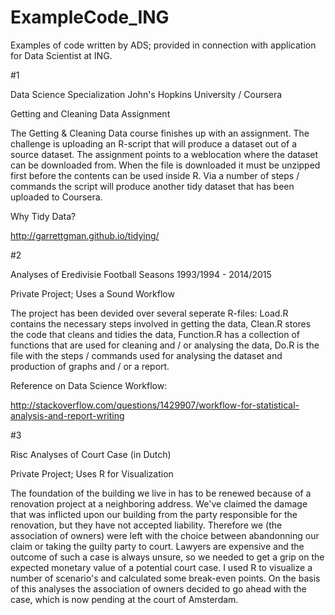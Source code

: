 # ExampleCode_ING
Examples of code written by ADS; provided in connection with application for Data Scientist at ING.


#1

Data Science Specialization John's Hopkins University / Coursera

Getting and Cleaning Data Assignment

The Getting & Cleaning Data course finishes up with an assignment. The challenge is uploading an R-script that will produce a dataset out of a source dataset. The assignment points to a weblocation where the dataset can be downloaded from. When the file is downloaded it must be unzipped first before the contents can be used inside R. Via a number of steps / commands the script will produce another tidy dataset that has been uploaded to Coursera.

Why Tidy Data?

http://garrettgman.github.io/tidying/


#2

Analyses of Eredivisie Football Seasons 1993/1994 - 2014/2015

Private Project; Uses a Sound Workflow

The project has been devided over several seperate R-files: Load.R contains the necessary steps involved in getting the data, Clean.R stores the code that cleans and tidies the data, Function.R has a collection of functions that are used for cleaning and / or analysing the data, Do.R is the file with the steps / commands used for analysing the dataset and production of graphs and / or a report.

Reference on Data Science Workflow:

http://stackoverflow.com/questions/1429907/workflow-for-statistical-analysis-and-report-writing

#3

Risc Analyses of Court Case (in Dutch)

Private Project; Uses R for Visualization

The foundation of the building we live in has to be renewed because of a renovation project at a neighboring address. We've claimed the damage that was inflicted upon our building from the party responsible for the renovation, but they have not accepted liability. Therefore we (the association of owners) were left with the choice between abandonning our claim or taking the guilty party to court. Lawyers are expensive and the outcome of such a case is always unsure, so we needed to get a grip on the expected monetary value of a potential court case. I used R to visualize a number of scenario's and calculated some break-even points. On the basis of this analyses the association of owners decided to go ahead with the case, which is now pending at the court of Amsterdam.
